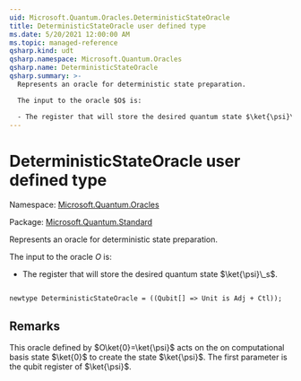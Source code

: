 ```yaml
---
uid: Microsoft.Quantum.Oracles.DeterministicStateOracle
title: DeterministicStateOracle user defined type
ms.date: 5/20/2021 12:00:00 AM
ms.topic: managed-reference
qsharp.kind: udt
qsharp.namespace: Microsoft.Quantum.Oracles
qsharp.name: DeterministicStateOracle
qsharp.summary: >-
  Represents an oracle for deterministic state preparation.

  The input to the oracle $O$ is:

  - The register that will store the desired quantum state $\ket{\psi}\_s$.
---
```


# DeterministicStateOracle user defined type

Namespace: [Microsoft.Quantum.Oracles](xref:Microsoft.Quantum.Oracles)

Package: [Microsoft.Quantum.Standard](https://nuget.org/packages/Microsoft.Quantum.Standard)


Represents an oracle for deterministic state preparation.The input to the oracle $O$ is:- The register that will store the desired quantum state $\ket{\psi}\_s$.

```qsharp

newtype DeterministicStateOracle = ((Qubit[] => Unit is Adj + Ctl));
```



## Remarks

This oracle defined by $O\ket{0}=\ket{\psi}$ acts on the on computational basis state $\ket{0}$ to create the state $\ket{\psi}$.The first parameter is the qubit register of $\ket{\psi}$.